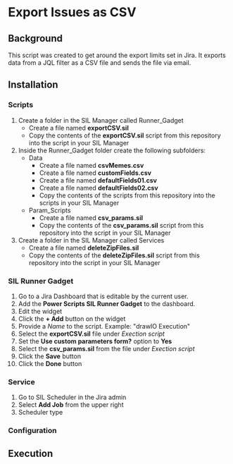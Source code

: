 # Export Issues as CSV
## Background
This script was created to get around the export limits set in Jira. It exports data from a JQL filter as a CSV file and sends the file via email.

## Installation
### Scripts
1. Create a folder in the SIL Manager called Runner_Gadget
    * Create a file named **exportCSV.sil**
    * Copy the contents of the **exportCSV.sil** script from this repository into the script in your SIL Manager
2. Inside the Runner_Gadget folder create the following subfolders:
    * Data
        * Create a file named **csvMemes.csv**
        * Create a file named **customFields.csv**
        * Create a file named **defaultFields01.csv**
        * Create a file named **defaultFields02.csv**
        * Copy the contents of the scripts from this repository into the scripts in your SIL Manager
    * Param_Scripts
        * Create a file named **csv_params.sil**
        * Copy the contents of the **csv_params.sil** script from this repository into the script in your SIL Manager
2. Create a folder in the SIL Manager called Services
    * Create a file named **deleteZipFiles.sil**
    * Copy the contents of the **deleteZipFiles.sil** script from this repository into the script in your SIL Manager
### SIL Runner Gadget
1.  Go to a Jira Dashboard that is editable by the current user.
2.  Add the **Power Scripts SIL Runner Gadget** to the dashboard.
3.  Edit the widget
4.  Click the **+ Add** button on the widget
5.  Provide a _Name_ to the script. Example: "drawIO Execution"
6.  Select the **exportCSV.sil** file under _Exection script_
7.  Set the **Use custom parameters form?** option to **Yes**
8.  Select the **csv_params.sil** from the  file under _Exection script_
7.  Click the **Save** button
8.  Click the **Done** button

### Service
1. Go to SIL Scheduler in the Jira admin
2. Select **Add Job** from the upper right
3. Scheduler type

### Configuration

## Execution
